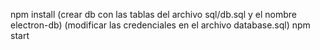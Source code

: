 npm install
(crear db con las tablas del archivo sql/db.sql y el nombre electron-db)
(modificar las credenciales en el archivo database.sql)
npm start
